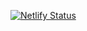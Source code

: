 [![Netlify Status](https://api.netlify.com/api/v1/badges/fdd91436-5dc8-4462-826a-858d33427c22/deploy-status)](https://app.netlify.com/sites/kevpo/deploys)
